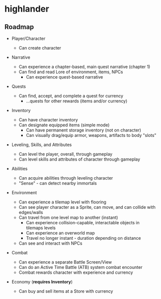 # highlander

## Roadmap

* Player/Character
    * Can create character
    
* Narrative
    * Can experience a chapter-based, main quest narrative (chapter 1)
    * Can find and read Lore of environment, items, NPCs
        * Can experience quest-based narrative
    
* Quests
    * Can find, accept, and complete a quest for currency
        * ...quests for other rewards (items and/or currency)
    
* Inventory
    * Can have character inventory
    * Can designate equipped items (simple mode)
        * Can have permanent storage inventory (not on character)
        * Can visually drag/equip armor, weapons, artifacts to body "slots"

* Leveling, Skills, and Attributes
    * Can level the player, overall, through gameplay
    * Can level skills and attributes of character through gameplay

* Abilities
    * Can acquire abilities through leveling character
    * "Sense" - can detect nearby immortals
    
* Environment
    * Can experience a tilemap level with flooring
    * Can see player character as a Sprite, can move, and can collide with edges/walls
    * Can travel from one level map to another (instant)
        * Can experience collision-capable, interactable objects in tilemaps levels
        * Can experience an overworld map
        * Travel no longer instant - duration depending on distance
    * Can see and interact with NPCs

* Combat
    * Can experience a separate Battle Screen/View
    * Can do an Active Time Battle (ATB) system combat encounter
    * Combat rewards character with experience and currency
    
* Economy (**requires Inventory**)
    * Can buy and sell items at a Store with currency
